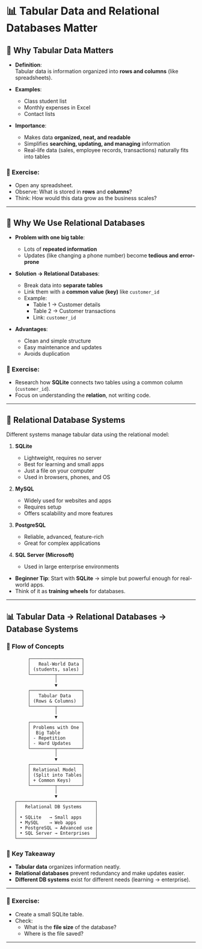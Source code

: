 # 📊 Tabular Data and Relational Databases Matter

## 🔹 Why Tabular Data Matters
- **Definition**:  
  Tabular data is information organized into **rows and columns** (like spreadsheets).
  
- **Examples**:  
  - Class student list  
  - Monthly expenses in Excel  
  - Contact lists  

- **Importance**:  
  - Makes data **organized, neat, and readable**  
  - Simplifies **searching, updating, and managing** information  
  - Real-life data (sales, employee records, transactions) naturally fits into tables  

### 📝 Exercise:
- Open any spreadsheet.  
- Observe: What is stored in **rows** and **columns**?  
- Think: How would this data grow as the business scales?  

---

## 🔹 Why We Use Relational Databases
- **Problem with one big table**:  
  - Lots of **repeated information**  
  - Updates (like changing a phone number) become **tedious and error-prone**  

- **Solution → Relational Databases**:  
  - Break data into **separate tables**  
  - Link them with a **common value (key)** like `customer_id`  
  - Example:  
    - Table 1 → Customer details  
    - Table 2 → Customer transactions  
    - Link: `customer_id`  

- **Advantages**:  
  - Clean and simple structure  
  - Easy maintenance and updates  
  - Avoids duplication  

### 📝 Exercise:
- Research how **SQLite** connects two tables using a common column (`customer_id`).  
- Focus on understanding the **relation**, not writing code.  

---

## 🔹 Relational Database Systems
Different systems manage tabular data using the relational model:

1. **SQLite**  
   - Lightweight, requires no server  
   - Best for learning and small apps  
   - Just a file on your computer  
   - Used in browsers, phones, and OS  

2. **MySQL**  
   - Widely used for websites and apps  
   - Requires setup  
   - Offers scalability and more features  

3. **PostgreSQL**  
   - Reliable, advanced, feature-rich  
   - Great for complex applications  

4. **SQL Server (Microsoft)**  
   - Used in large enterprise environments  

- **Beginner Tip**: Start with **SQLite** → simple but powerful enough for real-world apps.  
- Think of it as **training wheels** for databases.

---
## 📊 Tabular Data → Relational Databases → Database Systems

### 🔹 Flow of Concepts

            ┌───────────────────┐
            │   Real-World Data │
            │ (students, sales) │
            └─────────┬─────────┘
                      │
                      ▼
            ┌───────────────────┐
            │   Tabular Data    │
            │ (Rows & Columns)  │
            └─────────┬─────────┘
                      │
                      ▼
            ┌───────────────────┐
            │ Problems with One │
            │  Big Table        │
            │ - Repetition      │
            │ - Hard Updates    │
            └─────────┬─────────┘
                      │
                      ▼
            ┌───────────────────┐
            │ Relational Model  │
            │ (Split into Tables│
            │ + Common Keys)    │
            └─────────┬─────────┘
                      │
                      ▼
       ┌─────────────────────────────┐
       │   Relational DB Systems     │
       │                             │
       │ • SQLite   → Small apps     │
       │ • MySQL    → Web apps       │
       │ • PostgreSQL → Advanced use │
       │ • SQL Server → Enterprises  │
       └─────────────────────────────┘

### 🔹 Key Takeaway
- **Tabular data** organizes information neatly.  
- **Relational databases** prevent redundancy and make updates easier.  
- **Different DB systems** exist for different needs (learning → enterprise).  

---

### 📝 Exercise:
- Create a small SQLite table.  
- Check:  
  - What is the **file size** of the database?  
  - Where is the file saved?  

---
